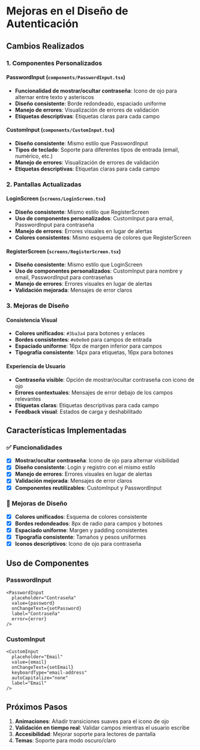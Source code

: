 # Mejoras en el Diseño de Autenticación

## Cambios Realizados

### 1. Componentes Personalizados

#### PasswordInput (`components/PasswordInput.tsx`)
- **Funcionalidad de mostrar/ocultar contraseña**: Icono de ojo para alternar entre texto y asteriscos
- **Diseño consistente**: Borde redondeado, espaciado uniforme
- **Manejo de errores**: Visualización de errores de validación
- **Etiquetas descriptivas**: Etiquetas claras para cada campo

#### CustomInput (`components/CustomInput.tsx`)
- **Diseño consistente**: Mismo estilo que PasswordInput
- **Tipos de teclado**: Soporte para diferentes tipos de entrada (email, numérico, etc.)
- **Manejo de errores**: Visualización de errores de validación
- **Etiquetas descriptivas**: Etiquetas claras para cada campo

### 2. Pantallas Actualizadas

#### LoginScreen (`screens/LoginScreen.tsx`)
- **Diseño consistente**: Mismo estilo que RegisterScreen
- **Uso de componentes personalizados**: CustomInput para email, PasswordInput para contraseña
- **Manejo de errores**: Errores visuales en lugar de alertas
- **Colores consistentes**: Mismo esquema de colores que RegisterScreen

#### RegisterScreen (`screens/RegisterScreen.tsx`)
- **Diseño consistente**: Mismo estilo que LoginScreen
- **Uso de componentes personalizados**: CustomInput para nombre y email, PasswordInput para contraseñas
- **Manejo de errores**: Errores visuales en lugar de alertas
- **Validación mejorada**: Mensajes de error claros

### 3. Mejoras de Diseño

#### Consistencia Visual
- **Colores unificados**: `#3ba3a4` para botones y enlaces
- **Bordes consistentes**: `#e0e0e0` para campos de entrada
- **Espaciado uniforme**: 16px de margen inferior para campos
- **Tipografía consistente**: 14px para etiquetas, 16px para botones

#### Experiencia de Usuario
- **Contraseña visible**: Opción de mostrar/ocultar contraseña con icono de ojo
- **Errores contextuales**: Mensajes de error debajo de los campos relevantes
- **Etiquetas claras**: Etiquetas descriptivas para cada campo
- **Feedback visual**: Estados de carga y deshabilitado

## Características Implementadas

### ✅ Funcionalidades

- [x] **Mostrar/ocultar contraseña**: Icono de ojo para alternar visibilidad
- [x] **Diseño consistente**: Login y registro con el mismo estilo
- [x] **Manejo de errores**: Errores visuales en lugar de alertas
- [x] **Validación mejorada**: Mensajes de error claros
- [x] **Componentes reutilizables**: CustomInput y PasswordInput

### 🎨 Mejoras de Diseño

- [x] **Colores unificados**: Esquema de colores consistente
- [x] **Bordes redondeados**: 8px de radio para campos y botones
- [x] **Espaciado uniforme**: Margen y padding consistentes
- [x] **Tipografía consistente**: Tamaños y pesos uniformes
- [x] **Iconos descriptivos**: Icono de ojo para contraseña

## Uso de Componentes

### PasswordInput
```tsx
<PasswordInput
  placeholder="Contraseña"
  value={password}
  onChangeText={setPassword}
  label="Contraseña"
  error={error}
/>
```

### CustomInput
```tsx
<CustomInput
  placeholder="Email"
  value={email}
  onChangeText={setEmail}
  keyboardType="email-address"
  autoCapitalize="none"
  label="Email"
/>
```

## Próximos Pasos

1. **Animaciones**: Añadir transiciones suaves para el icono de ojo
2. **Validación en tiempo real**: Validar campos mientras el usuario escribe
3. **Accesibilidad**: Mejorar soporte para lectores de pantalla
4. **Temas**: Soporte para modo oscuro/claro